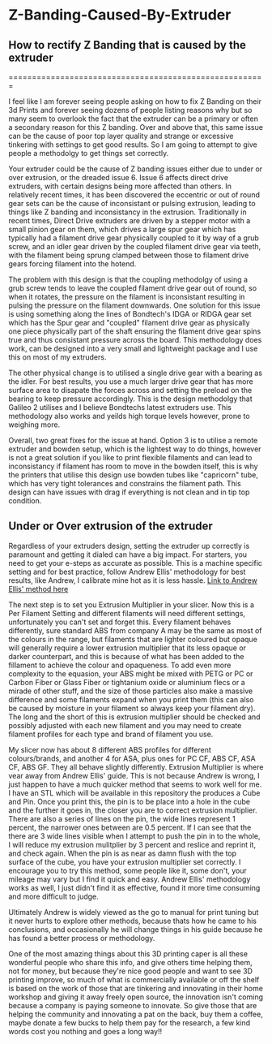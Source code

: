# Z-Banding-Caused-By-Extruder
## How to rectify Z Banding that is caused by the extruder
=======================================================

I feel like I am forever seeing people asking on how to fix Z Banding on their 3d Prints and forever seeing dozens of people listing reasons why but so many seem to overlook the fact that the extruder can be a primary or often a secondary reason for this Z banding.  Over and above that, this same issue can be the cause of poor top layer quality and strange or excessive tinkering with settings to get good results.  So I am going to attempt to give people a methodolgy to get things set correctly.

Your extruder could be the cause of Z banding issues either due to under or over extrusion, or the dreaded issue 6. 
Issue 6 affects direct drive extruders, with certain designs being more affected than others.  In relatively recent times, it has been discovered the eccentric or out of round gear sets can be the cause of inconsistant or pulsing extrusion, leading to things like Z banding and inconsistancy in the extrusion.  Traditionally in recent times, Direct Drive extruders are driven by a stepper motor with a small pinion gear on them, which drives a large spur gear which has typically had a filament drive gear physically coupled to it by way of a grub screw, and an idler gear driven by the coupled filament drive gear via teeth, with the filament being sprung clamped between those to filament drive gears forcing filament into the hotend.  

The problem with this design is that the coupling methodolgy of using a grub screw tends to leave the coupled filament drive gear out of round, so when it rotates, the pressure on the filament is inconsistant resulting in pulsing the pressure on the filament downwards.  One solution for this issue is using something along the lines of Bondtech's IDGA or RIDGA gear set which has the Spur gear and "coupled" filament drive gear as physically one piece physically part of the shaft ensuring the filament drive gear spins true and thus consistant pressure across the board.  This methodology does work, can be designed into a very small and lightweight package and I use this on most of my extruders.

The other physical change is to utilised a single drive gear with a bearing as the idler. For best results, you use a much larger drive gear that has more surface area to disapate the forces across and setting the preload on the bearing to keep pressure accordingly.  This is the design methodolgy that Galileo 2 utilises and I believe Bondtechs latest extruders use. This methodology also works and yeilds high torque levels however, prone to weighing more.

Overall, two great fixes for the issue at hand.  Option 3 is to utilise a remote extruder and bowden setup, which is the lightest way to do things, however is not a great solution if you like to print flexible filaments and can lead to inconsistancy if filament has room to move in the bowden itself, this is why the printers that utilise this design use bowden tubes like "capricorn" tube, which has very tight tolerances and constrains the filament path. This design can have issues with drag if everything is not clean and in tip top condition.

## Under or Over extrusion of the extruder
Regardless of your extruders design, setting the extruder up correctly is paramount and getting it dialed can have a big impact.  For starters, you need to get your e-steps as accurate as possible.  This is a machine specific setting and for best practice, follow Andrew Ellis' methodology for best results, like Andrew, I calibrate mine hot as it is less hassle. [Link to Andrew Ellis' method here](https://ellis3dp.com/Print-Tuning-Guide/articles/extruder_calibration.html)

The next step is to set  you Extrusion Multiplier in your slicer. Now this is a Per Filament Setting and different filaments will need different settings, unfortunately you can't set and forget this. Every filament behaves differently, sure standard ABS from company A may be the same as most of the colours in the range, but filaments that are lighter coloured but opaque will generally require a lower extrusion multiplier that its less opaque or darker counterpart, and this is because of what has been added to the fillament to achieve the colour and opaqueness. To add even more complexity to the equasion, your ABS might be mixed with PETG or PC or Carbon Fiber or Glass Fiber or tightanium oxide or aluminium flecs or a mirade of other stuff, and the size of those particles also make a massive difference and some filaments expand when you print them (this can also be caused by moisture in your filament so always keep your filament dry). The long and the short of this is extrusion multiplier should be checked and possibly adjusted with each new filament and you may need to create filament profiles for each type and brand of filament you use.  

My slicer now has about 8 different ABS profiles for different colours/brands, and another 4 for ASA, plus ones for PC CF, ABS CF, ASA CF, ABS GF.  They all behave slightly differently.  Extrusion Multiplier is where vear away from Andrew Ellis' guide. This is not because Andrew is wrong, I just happen to have a much quicker method that seems to work well for me.  I have an STL which will be available in this repository the produces a Cube and Pin.  Once you print this, the pin is to be place into a hole in the cube and the further it goes in, the closer you are to correct extrusion multiplier. There are also a series of lines on the pin, the wide lines represent 1 percent, the narrower ones between are 0.5 percent. If I can see that the there are 3 wide lines visible when I attempt to push the pin in to the whole, I will reduce my extrusion mulitplier by 3 percent and reslice and reprint it, and check again. When the pin is as near as damn flush with the top surface of the cube, you have your extrusion multiplier set correctly.  I encourage you to try this method, some people like it, some don't, your mileage may vary but I find it quick and easy. Andrew Ellis' methodology works as well, I just didn't find it as effective, found it more time consuming and more difficult to judge. 

Ultimately Andrew is widely viewed as the go to manual for print tuning but it never hurts to explore other methods, because thats how he came to his conclusions, and occasionally he will change things in his guide because he has found a better process or methodology.

One of the most amazing things about this 3D printing caper is all these wonderful people who share this info, and give others time helping them, not for money, but because they're nice good people and want to see 3D printing improve, so much of what is commercially available or off the shelf is based on the work of those that are tinkering and innovating in their home workshop and giving it away freely open source, the innovation isn't coming because a company is paying someone to innovate. So give those that are helping the community and innovating a pat on the back, buy them a coffee, maybe donate a few bucks to help them pay for the research, a few kind words cost you nothing and goes a long way!!
